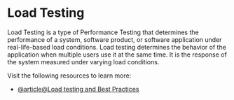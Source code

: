 # Load Testing

Load Testing is a type of Performance Testing that determines the performance of a system, software product, or software application under real-life-based load conditions. Load testing determines the behavior of the application when multiple users use it at the same time. It is the response of the system measured under varying load conditions.

Visit the following resources to learn more:

- [@article@Load testing and Best Practices](https://loadninja.com/load-testing/)
